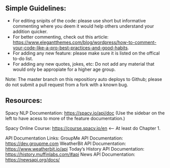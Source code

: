 ## Simple Guidelines:

- For editing snipits of the code: please use short but informative commenting where you deem it would help others understand your addition quicker. 
- For better commenting, check out this article: https://www.elegantthemes.com/blog/wordpress/how-to-comment-your-code-like-a-pro-best-practices-and-good-habits.
- For adding any new feature: please make sure it is listed on the offical to-do list.
- For adding any new quotes, jokes, etc: Do not add any material that would only be appropiate for a higher age group.

Note: The master branch on this repositiory auto deploys to Github; please do not submit a pull request from a fork with a known bug.

## Resources: 

Spacy NLP Documentation: 
	https://spacy.io/api/doc (Use the sidebar on the left to have acess to more of the feature documentation.)

Spacy Online Course: 
	https://course.spacy.io/en <-- At least do Chapter 1. 

API Documentation Links:
	GroupMe API Documentation: https://dev.groupme.com
	WeatherBit API Documentation: https://www.weatherbit.io/api
	Today’s History API Documentation: https://history.muffinlabs.com/#api
	News API Documentation: https://newsapi.org/docs/
